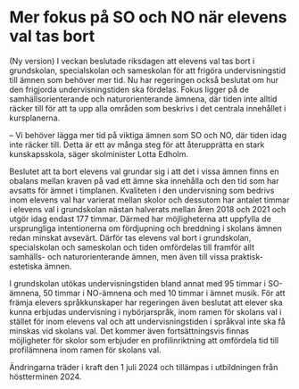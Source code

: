 # Mer fokus på SO och NO när elevens val tas bort

(Ny version) I veckan beslutade riksdagen att elevens val tas bort i grundskolan, specialskolan och sameskolan för att frigöra undervisningstid till ämnen som behöver mer tid. Nu har regeringen också beslutat om hur den frigjorda undervisningstiden ska fördelas. Fokus ligger på de samhällsorienterande och naturorienterande ämnena, där tiden inte alltid räcker till för att ta upp alla områden som beskrivs i det centrala innehållet i kursplanerna.

– Vi behöver lägga mer tid på viktiga ämnen som SO och NO, där tiden idag inte räcker till. Detta är ett av många steg för att återupprätta en stark kunskapsskola, säger skolminister Lotta Edholm.

Beslutet att ta bort elevens val grundar sig i att det i vissa ämnen finns en obalans mellan kraven på vad ett ämne ska innehålla och den tid som har avsatts för ämnet i timplanen. Kvaliteten i den undervisning som bedrivs inom elevens val har varierat mellan skolor och dessutom har antalet timmar i elevens val i grundskolan nästan halverats mellan åren 2018 och 2021 och utgör idag endast 177 timmar. Därmed har möjligheterna att uppfylla de ursprungliga intentionerna om fördjupning och breddning i skolans ämnen redan minskat avsevärt. Därför tas elevens val bort i grundskolan, specialskolan och sameskolan och tiden omfördelas till framför allt samhälls- och naturorienterande ämnen, men även till vissa praktisk-estetiska ämnen.

I grundskolan utökas undervisningstiden bland annat med 95 timmar i SO-ämnena, 50 timmar i NO-ämnena och med 10 timmar i ämnet musik. För att främja elevers språkkunskaper har regeringen även beslutat att elever ska kunna erbjudas undervisning i nybörjarspråk, inom ramen för skolans val i stället för inom elevens val och att undervisningstiden i språkval inte ska få minskas vid skolans val. Det kommer även fortsättningsvis finnas möjligheter för skolor som erbjuder en profilinriktning att omfördela tid till profilämnena inom ramen för skolans val.

Ändringarna träder i kraft den 1 juli 2024 och tillämpas i utbildningen från höstterminen 2024.
